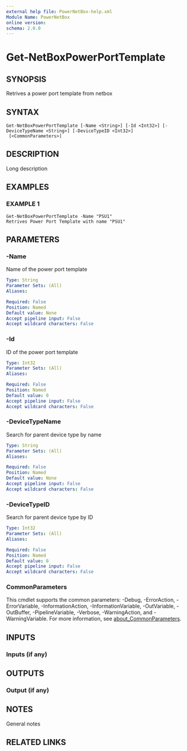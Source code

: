 ```yaml
---
external help file: PowerNetBox-help.xml
Module Name: PowerNetBox
online version:
schema: 2.0.0
---
```


# Get-NetBoxPowerPortTemplate

## SYNOPSIS
Retrives a power port template from netbox

## SYNTAX

```
Get-NetBoxPowerPortTemplate [-Name <String>] [-Id <Int32>] [-DeviceTypeName <String>] [-DeviceTypeID <Int32>]
 [<CommonParameters>]
```

## DESCRIPTION
Long description

## EXAMPLES

### EXAMPLE 1
```
Get-NetBoxPowerPortTemplate -Name "PSU1"
Retrives Power Port Template with name "PSU1"
```

## PARAMETERS

### -Name
Name of the power port template

```yaml
Type: String
Parameter Sets: (All)
Aliases:

Required: False
Position: Named
Default value: None
Accept pipeline input: False
Accept wildcard characters: False
```

### -Id
ID of the power port template

```yaml
Type: Int32
Parameter Sets: (All)
Aliases:

Required: False
Position: Named
Default value: 0
Accept pipeline input: False
Accept wildcard characters: False
```

### -DeviceTypeName
Search for parent device type by name

```yaml
Type: String
Parameter Sets: (All)
Aliases:

Required: False
Position: Named
Default value: None
Accept pipeline input: False
Accept wildcard characters: False
```

### -DeviceTypeID
Search for parent device type by ID

```yaml
Type: Int32
Parameter Sets: (All)
Aliases:

Required: False
Position: Named
Default value: 0
Accept pipeline input: False
Accept wildcard characters: False
```

### CommonParameters
This cmdlet supports the common parameters: -Debug, -ErrorAction, -ErrorVariable, -InformationAction, -InformationVariable, -OutVariable, -OutBuffer, -PipelineVariable, -Verbose, -WarningAction, and -WarningVariable. For more information, see [about_CommonParameters](http://go.microsoft.com/fwlink/?LinkID=113216).

## INPUTS

### Inputs (if any)
## OUTPUTS

### Output (if any)
## NOTES
General notes

## RELATED LINKS
